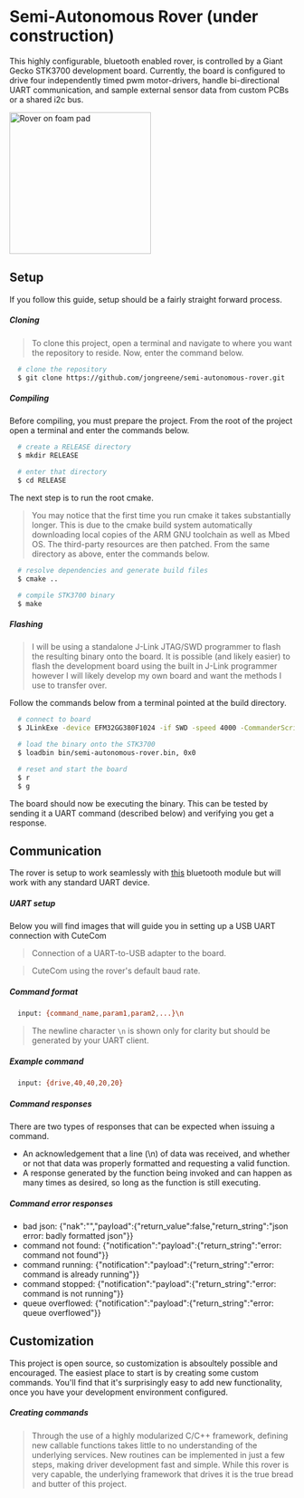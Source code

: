 # Semi-Autonomous Rover (under construction)
This highly configurable, bluetooth enabled rover, is controlled by a Giant Gecko STK3700 development board. Currently, the board is configured to drive four independently timed pwm motor-drivers, handle bi-directional UART communication, and sample external sensor data from custom PCBs or a shared i2c bus.

<img src="https://i1380.photobucket.com/albums/ah174/nibbleoverbyte/6db4ab84-d0be-4a54-b1a0-f3dc903e4d98_zpspbunmdpz.jpeg" width="250" title="Rover on foam pad"></img>

Setup
---
If you follow this guide, setup should be a fairly straight forward process.

##### Cloning
> To clone this project, open a terminal and navigate to where you want the repository to reside. Now, enter the command below.
```bash 
  # clone the repository
  $ git clone https://github.com/jongreene/semi-autonomous-rover.git
```

##### Compiling
Before compiling, you must prepare the project. From the root of the project open a terminal and enter the commands below.
```bash
  # create a RELEASE directory
  $ mkdir RELEASE

  # enter that directory
  $ cd RELEASE
```
The next step is to run the root cmake. 
> You may notice that the first time you run cmake it takes substantially longer. This is due to the cmake build system automatically downloading local copies of the ARM GNU toolchain as well as Mbed OS. The third-party resources are then patched. From the same directory as above, enter the commands below.
```bash
  # resolve dependencies and generate build files
  $ cmake ..

  # compile STK3700 binary
  $ make
```

##### Flashing
> I will be using a standalone J-Link JTAG/SWD programmer to flash the resulting binary onto the board. It is possible (and likely easier) to flash the development board using the built in J-Link programmer however I will likely develop my own board and want the methods I use to transfer over. 

Follow the commands below from a terminal pointed at the build directory.

```bash
  # connect to board
  $ JLinkExe -device EFM32GG380F1024 -if SWD -speed 4000 -CommanderScript board.jlink

  # load the binary onto the STK3700
  $ loadbin bin/semi-autonomous-rover.bin, 0x0

  # reset and start the board
  $ r
  $ g
```

The board should now be executing the binary. This can be tested by sending it a UART command (described below) and verifying you get a response.

Communication
---
The rover is setup to work seamlessly with [this](https://www.adafruit.com/product/2479) bluetooth module but will work with any standard UART device.

##### UART setup
Below you will find images that will guide you in setting up a USB UART connection with CuteCom

> Connection of a UART-to-USB adapter to the board.

> CuteCom using the rover's default baud rate.

##### Command format
```bash
  input: {command_name,param1,param2,...}\n 
```
> The newline character `\n` is shown only for clarity but should be generated by your UART client.

##### Example command
```bash
  input: {drive,40,40,20,20}
```

##### Command responses
There are two types of responses that can be expected when issuing a command. 
- An acknowledgement that a line (\n) of data was received, and whether or not that data was properly formatted and requesting a valid function. 
- A response generated by the function being invoked and can happen as many times as desired, so long as the function is still executing.

##### Command error responses
- bad json: {"nak":"","payload":{"return_value":false,"return_string":"json error: badly formatted json"}}
- command not found: {"notification":"payload":{"return_string":"error: command not found"}}
- command running: {"notification":"payload":{"return_string":"error: command is already running"}}
- command stopped: {"notification":"payload":{"return_string":"error: command is not running"}}
- queue overflowed: {"notification":"payload":{"return_string":"error: queue overflowed"}}

Customization
---
This project is open source, so customization is absoultely possible and encouraged. The easiest place to start is by creating some custom commands. You'll find that it's surprisingly easy to add new functionality, once you have your development environment configured.
##### Creating commands
> Through the use of a highly modularized C/C++ framework, defining new callable functions takes little to no understanding of the underlying services. New routines can be implemented in just a few steps, making driver development fast and simple. While this rover is very capable, the underlying framework that drives it is the true bread and butter of this project.
